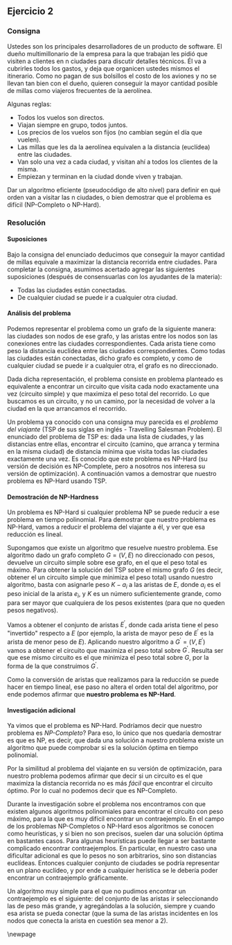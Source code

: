 
## Ejercicio 2

### Consigna

Ustedes son los principales desarrolladores de un producto de software. El dueño multimillonario de la empresa para la que trabajan les pidió que visiten a clientes en n ciudades para discutir detalles técnicos. Él va a cubrirles todos los gastos, y deja que organicen ustedes mismos el itinerario. Como no pagan de sus bolsillos el costo de los aviones y no se llevan tan bien con el dueño, quieren conseguir la mayor cantidad posible de millas como viajeros frecuentes de la aerolínea.

Algunas reglas:

  - Todos los vuelos son directos.
  - Viajan siempre en grupo, todos juntos.
  - Los precios de los vuelos son fijos (no cambian según el día que vuelen).
  - Las millas que les da la aerolínea equivalen a la distancia (euclídea) entre las ciudades.
  - Van solo una vez a cada ciudad, y visitan ahí a todos los clientes de la misma.
  - Empiezan y terminan en la ciudad donde viven y trabajan.

Dar un algoritmo eficiente (pseudocódigo de alto nivel) para definir en qué orden van a visitar las n ciudades, o bien demostrar que el problema es difícil (NP-Completo o NP-Hard).

### Resolución

#### Suposiciones

Bajo la consigna del enunciado deducimos que conseguir la mayor cantidad de millas equivale a maximizar la distancia recorrida entre ciudades. Para completar la consigna, asumimos acertado agregar las siguientes suposiciones (después de consensuarlas con los ayudantes de la materia):

 - Todas las ciudades están conectadas.
 - De cualquier ciudad se puede ir a cualquier otra ciudad.

#### Análisis del problema

Podemos representar el problema como un grafo de la siguiente manera: las ciudades son nodos de ese grafo, y las aristas entre los nodos son las conexiones entre las ciudades correspondientes. Cada arista tiene como peso la distancia euclídea entre las ciudades correspondientes. Como todas las ciudades están conectadas, dicho grafo es completo, y como de cualquier ciudad se puede ir a cualquier otra, el grafo es no direccionado.

Dada dicha representación, el problema consiste en problema planteado es equivalente a encontrar un circuito que visita cada nodo exactamente una vez (circuito simple) y que maximiza el peso total del recorrido. Lo que buscamos es un circuito, y no un camino, por la necesidad de volver a la ciudad en la que arrancamos el recorrido.

Un problema ya conocido con una consigna muy parecida es el *problema del viajante* (TSP de sus siglas en inglés - Travelling Salesman Problem). El enunciado del problema de TSP es: dada una lista de ciudades, y las distancias entre ellas, encontrar el circuito (camino, que arranca y termina en la misma ciudad) de distancia mínima que visita todas las ciudades exactamente una vez. Es conocido que este problema es NP-Hard (su versión de decisión es NP-Complete, pero a nosotros nos interesa su versión de optimización). A continuación vamos a demostrar que nuestro problema es NP-Hard usando TSP.

#### Demostración de NP-Hardness

Un problema es NP-Hard si cualquier problema NP se puede reducir a ese problema en tiempo polinomial. Para demostrar que nuestro problema es NP-Hard, vamos a reducir el problema del viajante a él, y ver que esa reducción es lineal.

Supongamos que existe un algoritmo que resuelve nuestro problema. Ese algoritmo dado un grafo completo $G = (V, E)$ no direccionado con pesos, devuelve un circuito simple sobre ese grafo, en el que el peso total es máximo. Para obtener la solución del TSP sobre el mismo grafo $G$ (es decir, obtener el un circuito simple que minimiza el peso total) usando nuestro algoritmo, basta con asignarle peso $K - a_i$ a las aristas de $E$, donde $a_i$ es el peso inicial de la arista $e_i$, y $K$ es un número suficientemente grande, como para ser mayor que cualquiera de los pesos existentes (para que no queden pesos negativos).

Vamos a obtener el conjunto de aristas $E^{\prime}$, donde cada arista tiene el peso "invertido" respecto a $E$ (por ejemplo, la arista de mayor peso de $E^{\prime}$ es la arista de menor peso de $E$). Aplicando nuestro algoritmo a $G^{\prime} = (V, E^{\prime})$ vamos a obtener el circuito que maximiza el peso total sobre $G^{\prime}$. Resulta ser que ese mismo circuito es el que minimiza el peso total sobre $G$, por la forma de la que construimos $G^{\prime}$.

Como la conversión de aristas que realizamos para la reducción se puede hacer en tiempo lineal, ese paso no altera el orden total del algoritmo, por ende podemos afirmar que **nuestro problema es NP-Hard**.


#### Investigación adicional

Ya vimos que el problema es NP-Hard. Podríamos decir que nuestro problema es *NP-Completo*? Para eso, lo único que nos quedaría demostrar es que es NP, es decir, que dada una solución a nuestro problema existe un algoritmo que puede comprobar si es la solución óptima en tiempo polinomial.

Por la similitud al problema del viajante en su versión de optimización, para nuestro problema podemos afirmar que decir si un circuito es el que maximiza la distancia recorrida no es más *fácil* que encontrar el circuito óptimo. Por lo cual no podemos decir que es NP-Completo.

Durante la investigación sobre el problema nos encontramos con que existen algunos algoritmos polinomiales para encontrar el circuito con peso máximo, para la que es muy difícil encontrar un contraejemplo. En el campo de los problemas NP-Completos o NP-Hard esos algoritmos se conocen como heurísticas, y si bien no son precisos, suelen dar una solución óptima en bastantes casos. Para algunas heurísticas puede llegar a ser bastante complicado encontrar contraejemplos. En particular, en nuestro caso una dificultar adicional es que lo pesos no son arbitrarios, sino son distancias euclídeas. Entonces cualquier conjunto de ciudades se podría representar en un plano euclídeo, y por ende a cualquier herística se le debería poder encontrar un contraejemplo gráficamente.

Un algoritmo muy simple para el que no pudimos encontrar un contraejemplo es el siguiente: del conjunto de las aristas ir seleccionando las de peso más grande, y agregándolas a la solución, siempre y cuando esa arista se pueda conectar (que la suma de las aristas incidentes en los nodos que conecta la arista en cuestión sea menor a 2).

\newpage
